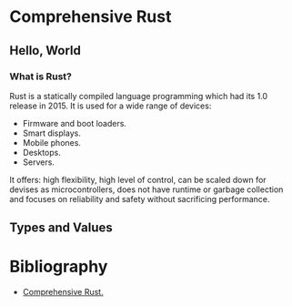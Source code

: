 # Comprehensive Rust

## Hello, World

### What is Rust?
Rust is a statically compiled language programming which had its 1.0 release in 2015. It is used for a wide range of devices:
- Firmware and boot loaders.
- Smart displays.
- Mobile phones.
- Desktops.
- Servers.

It offers: high flexibility, high level of control, can be scaled down for devises as microcontrollers, does not have runtime or garbage collection and focuses on reliability and safety without sacrificing performance.

## Types and Values


# Bibliography
- [Comprehensive Rust.](https://google.github.io/comprehensive-rust/control-flow-basics.html)